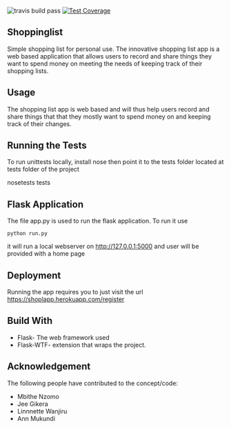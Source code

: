 
 ![travis build pass](https://travis-ci.org/joewachira/Shoppinglist.svg?branch=staging) 
[![Test Coverage](https://codeclimate.com/github/codeclimate/codeclimate/badges/coverage.svg)](https://codeclimate.com/github/codeclimate/codeclimate/coverage)

## Shoppinglist
Simple shopping list for personal use.
The innovative shopping list app is a web based application that allows users  to record and share things they want to spend money on  meeting the needs of keeping track of their shopping lists.



## Usage

The shopping list app is web based and will thus help users record and share things that that they mostly want to spend money
on and keeping track of their changes.

## Running the Tests

 To run unittests locally, install nose then point it to the tests folder located at tests folder of the project

 nosetests tests
 
 
## Flask Application

The file app.py is used to run the flask application. To run it use

    python run.py  
    
it will run a local webserver on http://127.0.0.1:5000 and user will be provided with a home page

## Deployment

Running the app requires you to just visit the url  https://shoplapp.herokuapp.com/register

## Build With
- Flask- The web framework used
- Flask-WTF- extension that wraps the project.

## Acknowledgement
The following people have contributed to the concept/code:

- Mbithe Nzomo
- Jee Gikera
- Linnnette Wanjiru
- Ann Mukundi


